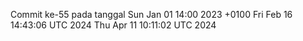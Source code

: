 Commit ke-55 pada tanggal Sun Jan 01 14:00 2023 +0100
Fri Feb 16 14:43:06 UTC 2024
Thu Apr 11 10:11:02 UTC 2024
